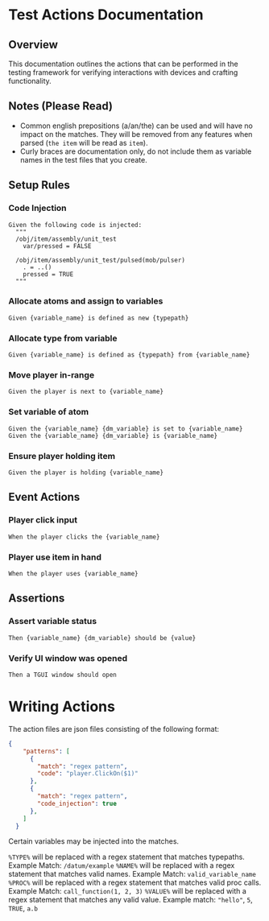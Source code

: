 # Test Actions Documentation

## Overview
This documentation outlines the actions that can be performed in the testing framework for verifying interactions with devices and crafting functionality.

## Notes (Please Read)

- Common english prepositions (a/an/the) can be used and will have no impact on the
matches. They will be removed from any features when parsed (`the item` will be read
as `item`).
- Curly braces are documentation only, do not include them as variable names in the
test files that you create.

## Setup Rules

### Code Injection
```gherkin
Given the following code is injected:
  """
  /obj/item/assembly/unit_test
    var/pressed = FALSE

  /obj/item/assembly/unit_test/pulsed(mob/pulser)
    . = ..()
    pressed = TRUE
  """
```

### Allocate atoms and assign to variables
```gherkin
Given {variable_name} is defined as new {typepath}
```

### Allocate type from variable
```gherkin
Given {variable_name} is defined as {typepath} from {variable_name}
```

### Move player in-range
```gherkin
Given the player is next to {variable_name}
```

### Set variable of atom
```gherkin
Given the {variable_name} {dm_variable} is set to {variable_name}
Given the {variable_name} {dm_variable} is {variable_name}
```

### Ensure player holding item
```gherkin
Given the player is holding {variable_name}
```

## Event Actions

### Player click input
```gherkin
When the player clicks the {variable_name}
```

### Player use item in hand
```gherkin
When the player uses {variable_name}
```

## Assertions

### Assert variable status
```gherkin
Then {variable_name} {dm_variable} should be {value}
```

### Verify UI window was opened
```gherkin
Then a TGUI window should open
```

# Writing Actions

The action files are json files consisting of the following format:

```json
{
	"patterns": [
	  {
		"match": "regex pattern",
		"code": "player.ClickOn($1)"
	  },
	  {
		"match": "regex pattern",
		"code_injection": true
	  },
	]
  }

```

Certain variables may be injected into the matches.

`%TYPE%` will be replaced with a regex statement that matches typepaths. Example Match: `/datum/example`
`%NAME%` will be replaced with a regex statement that matches valid names. Example Match: `valid_variable_name`
`%PROC%` will be replaced with a regex statement that matches valid proc calls. Example Match: `call_function(1, 2, 3)`
`%VALUE%` will be replaced with a regex statement that matches any valid value. Example match: `"hello"`, `5`, `TRUE`, `a.b`
